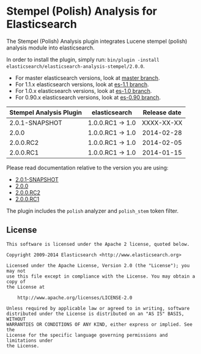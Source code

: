 Stempel (Polish) Analysis for Elasticsearch
==================================

The Stempel (Polish) Analysis plugin integrates Lucene stempel (polish) analysis module into elasticsearch.

In order to install the plugin, simply run: `bin/plugin -install elasticsearch/elasticsearch-analysis-stempel/2.0.0`.

* For master elasticsearch versions, look at [master branch](https://github.com/elasticsearch/elasticsearch-analysis-stempel/tree/master).
* For 1.1.x elasticsearch versions, look at [es-1.1 branch](https://github.com/elasticsearch/elasticsearch-analysis-stempel/tree/es-1.1).
* For 1.0.x elasticsearch versions, look at [es-1.0 branch](https://github.com/elasticsearch/elasticsearch-analysis-stempel/tree/es-1.0).
* For 0.90.x elasticsearch versions, look at [es-0.90 branch](https://github.com/elasticsearch/elasticsearch-analysis-stempel/tree/es-0.90).

|   Stempel Analysis Plugin  |    elasticsearch    | Release date |
|----------------------------|---------------------|:------------:|
| 2.0.1-SNAPSHOT             | 1.0.0.RC1 -> 1.0    |  XXXX-XX-XX  |
| 2.0.0                      | 1.0.0.RC1 -> 1.0    |  2014-02-28  |
| 2.0.0.RC2                  | 1.0.0.RC1 -> 1.0    |  2014-02-05  |
| 2.0.0.RC1                  | 1.0.0.RC1 -> 1.0    |  2014-01-15  |

Please read documentation relative to the version you are using:

* [2.0.1-SNAPSHOT](https://github.com/elasticsearch/elasticsearch-analysis-stempel/blob/es-1.0/README.md)
* [2.0.0](https://github.com/elasticsearch/elasticsearch-analysis-stempel/blob/v2.0.0/README.md)
* [2.0.0.RC2](https://github.com/elasticsearch/elasticsearch-analysis-stempel/blob/v2.0.0.RC2/README.md)
* [2.0.0.RC1](https://github.com/elasticsearch/elasticsearch-analysis-stempel/blob/2.0.0.RC1/README.md)

The plugin includes the `polish` analyzer and `polish_stem` token filter.

License
-------

    This software is licensed under the Apache 2 license, quoted below.

    Copyright 2009-2014 Elasticsearch <http://www.elasticsearch.org>

    Licensed under the Apache License, Version 2.0 (the "License"); you may not
    use this file except in compliance with the License. You may obtain a copy of
    the License at

        http://www.apache.org/licenses/LICENSE-2.0

    Unless required by applicable law or agreed to in writing, software
    distributed under the License is distributed on an "AS IS" BASIS, WITHOUT
    WARRANTIES OR CONDITIONS OF ANY KIND, either express or implied. See the
    License for the specific language governing permissions and limitations under
    the License.
